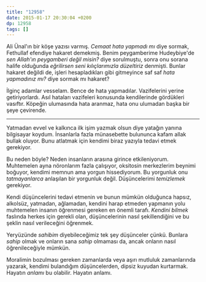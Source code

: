 ```yaml
---
title: "12958"
date: 2015-01-17 20:30:04 +0200
dp: 12958
tags: []
---
```


Ali Ünal'ın bir köşe yazısı varmış. *Cemaat hata yapmadı mı* diye
sormak, Fethullaf efendiye hakaret demekmiş. Benim peygamberime
Hudeybiye'de *sen Allah'ın peygamberi değil misin?* diye sorulmuştu,
sonra onu sorana halife olduğunda *eğrilirsen seni kılıçlarımızla
düzeltiriz* denmişti. Bunlar hakaret değildi de, işleri hesapladıkları
gibi gitmeyince saf saf *hata yapmadınız mı?* diye sormak mı hakaret?

İlginç adamlar vesselam. Bence de hata yapmadılar. Vazifelerini yerine
getiriyorlardı. Asıl hataları vazifeleri konusunda kendilerinde
gördükleri vasıftır. Köpeğin ulumasında hata aranmaz, hata onu
ulumadan başka bir şeye çevirende.

-----

Yatmadan evvel ve kalkınca ilk işim yazmak olsun diye yatağın yanına
bilgisayar koydum. İnsanlarla fazla münasebette bulununca kafam allak
bullak oluyor. Bunu atlatmak için kendimi biraz yazıyla tedavi etmek
gerekiyor.

Bu neden böyle? Neden insanların arasına girince
etkileniyorum. Muhtemelen ayna nöronlarım fazla çalışıyor, oksitosin
merkezlerim beynimi boğuyor, kendimi memnun ama yorgun
hissediyorum. Bu yorgunluk onu *tatmayanlarca* anlaşılan bir yorgunluk
değil. Düşüncelerimi *temizlemek* gerekiyor.

Kendi düşüncelerini tedavi etmenin ve bunun mümkün olduğunca hapsız,
alkolsüz, yatmadan, ağlamadan, kendini harap etmeden yapmanın yolu
muhtemelen insanın öğrenmesi gereken en önemli tarafı. *Kendini
bilmek* faslında herkes için gerekli olan, düşüncelerinin nasıl
şekillendiğini ve bu şeklin nasıl verileceğini öğrenmek.

Yeryüzünde *sahibim* diyebileceğimiz tek şey düşünceler çünkü. Bunlara
*sahip* olmak ve onların sana *sahip* olmaması da, ancak onların nasıl
öğrenileceğiyle mümkün.

Moralimin bozulması gereken zamanlarda veya aşırı mutluluk
zamanlarında yazarak, kendimi bulandığım düşüncelerden, dipsiz kuyudan
kurtarmak. Hayatın *anlamı* bu olabilir. Hayatın anlamı.



